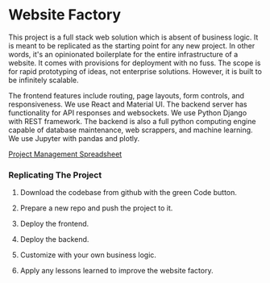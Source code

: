 # Website Factory

This project is a full stack web solution which is absent of business logic.
It is meant to be replicated as the starting point for any new project.
In other words, it's an opinionated boilerplate for the entire infrastructure of a website.
It comes with provisions for deployment with no fuss.
The scope is for rapid prototyping of ideas, not enterprise solutions. 
However, it is built to be infinitely scalable. 

The frontend features include routing, page layouts, form controls, and responsiveness.
We use React and Material UI.
The backend server has functionality for API responses and websockets.
We use Python Django with REST framework.
The backend is also a full python computing engine capable of database maintenance, web scrappers, and machine learning.
We use Jupyter with pandas and plotly.

[Project Management Spreadsheet](https://docs.google.com/spreadsheets/d/1j07sT7-HGhPlajWFeYYBXIs4O6PKrztX-2PgnuVeJPA/edit#gid=1591015716)

### Replicating The Project

1. Download the codebase from github with the green Code button.

2. Prepare a new repo and push the project to it.

3. Deploy the frontend.

4. Deploy the backend.

5. Customize with your own business logic.

6. Apply any lessons learned to improve the website factory.

